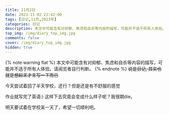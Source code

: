 ```yaml
---
title: 11月2日
date: 2023-11-02 22:42:00
tags: [日记,11月,2023年]
categories: 日记
description: 本文中可能含有对抑郁、焦虑和自杀等内容的描写，可能并不适于所有人体验。请阅览者自行判断。
top_img: /img/diary_top_img.jpg
comments: false
cover: /img/diary_top_img.jpg
hidden: true
---
```

{% note warning flat %}
本文中可能含有对抑郁、焦虑和自杀等内容的描写，可能并不适于所有人体验。请阅览者自行判断。
{% endnote %}
~~说是日记, 其实也就是想起来才来写一下而已~~

今天尝试着回了半天学校，还行？但是还是有不舒服的感觉

作业就写完了英语:) 这样下去究竟会变成什么样子呢？我很期die。

明天要试着在学校呆一天了，希望一切顺利吧。
